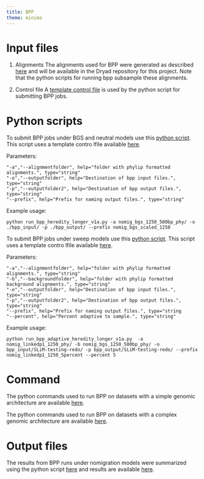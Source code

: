 ```yaml
---
title: BPP
theme: minima
---
```


# Input files

1. Alignments 
    The alignments used for BPP were generated as described [here](zF_alignments.md) and will be available in the Dryad repository for this project. Note that the python scripts for running bpp subsample these alignments.

2. Control file
    A [template control file](https://github.com/meganlsmith/selectionandmigration/blob/main/scripts/bpp/A00_variable.bpp.ctl) is used by the python script for submitting BPP jobs.


# Python scripts


To submit BPP jobs under BGS and neutral models use this [python script](https://github.com/meganlsmith/selectionandmigration/blob/main/scripts/python/bpp/run_bpp_heredity_longer_v1a.py). This script uses a template contro lfile available [here](https://github.com/meganlsmith/selectionandmigration/blob/main/scripts/bpp/A00_variable_heredity_longer.bpp.ctl).

Parameters:
```
"-a","--alignmentfolder", help="folder with phylip formatted alignments.", type="string"
"-o","--outputfolder", help="Destination of bpp input files.", type="string"
"-p","--outputfolder2", help="Destination of bpp output files.", type="string"
"--prefix", help="Prefix for naming output files.", type="string"
```

Example usage:  
```
python run_bpp_heredity_longer_v1a.py -a nomig_bgs_1250_500bp_phy/ -o ./bpp_input/ -p ./bpp_output/ --prefix nomig_bgs_scaled_1250
```

To submit BPP jobs under sweep models use this [python script](https://github.com/meganlsmith/selectionandmigration/blob/main/scripts/python/bpp/run_bpp_adaptive_heredity_longer_v1a.py). This script uses a template contro lfile available [here](https://github.com/meganlsmith/selectionandmigration/blob/main/scripts/bpp/A00_variable_heredity_longer.bpp.ctl).

Parameters:
```
"-a","--alignmentfolder", help="folder with phylip formatted alignments.", type="string"
"-b","--backgroundfolder", help="folder with phylip formatted background alignments.", type="string"
"-o","--outputfolder", help="Destination of bpp input files.", type="string"
"-p","--outputfolder2", help="Destination of bpp output files.", type="string"
"--prefix", help="Prefix for naming output files.", type="string
"--percent", help="Percent adaptive to sample.", type="string"
```

Example usage:  
```
python run_bpp_adaptive_heredity_longer_v1a.py  -a nomig_linkedp1_1250_phy/ -b nomig_bgs_1250_500bp_phy/ -o bpp_input/SLiM-testing-redo/ -p bpp_output/SLiM-testing-redo/ --prefix nomig_linkedp1_1250_5percent --percent 5
```

# Command

The python commands used to run BPP on datasets with a simple genomic architecture are available [here](https://github.com/meganlsmith/selectionandmigration/blob/main/scripts/bpp/simple_bpp.sh).

The python commands used to run BPP on datasets with a complex genomic architecture are available [here](https://github.com/meganlsmith/selectionandmigration/blob/main/scripts/bpp/complex_bpp.sh).

# Output files

The results from BPP runs under nomigration models were summarized using the python script [here](https://github.com/meganlsmith/selectionandmigration/blob/main/scripts/python/bpp/process_results.py) and results are available [here](https://github.com/meganlsmith/selectionandmigration/blob/main/results/bpp/all_results_heredity_longer.csv).

